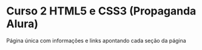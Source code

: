 # Curso 2 HTML5 e CSS3 (Propaganda Alura)
Página única com informações e links apontando cada seção da página
